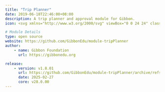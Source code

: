 ```yaml
---
title: "Trip Planner"
date: 2019-06-18T22:46:00+08:00
description: A trip planner and approval module for Gibbon.
icon: <svg xmlns="http://www.w3.org/2000/svg" viewBox="0 0 24 24" class="w-8 icon-airplane"><path class="fill-current" d="M19 11.9l2.7 1.14c.18.08.3.26.3.46v2a.5.5 0 0 1-.6.49L12 14 2.6 16a.5.5 0 0 1-.6-.49v-2c0-.2.12-.38.3-.46L5 11.9V10a1 1 0 1 1 2 0v1.06l4.8-2.02a.5.5 0 0 1 .4 0l4.8 2.02V10a1 1 0 0 1 2 0v1.9z"/><path class="fill-primary" d="M12 2a2 2 0 0 1 2 2v8l-1 8h-2l-1-8V4c0-1.1.9-2 2-2z"/><path class="fill-primary" d="M8.64 22.98c-.32.1-.64-.17-.64-.54v-1.1c0-.19.08-.35.2-.46l3.5-2.78c.18-.13.42-.13.6 0l3.5 2.78c.12.1.2.27.2.45v1.11c0 .37-.32.64-.64.54L12 21.9l-3.36 1.07z"/></svg>

# Module Details
type: open source
website: https://github.com/GibbonEdu/module-tripPlanner
author:
    - name: Gibbon Foundation
      url: https://gibbonedu.org

release:
    - version: v1.8.01
      url: https://github.com/GibbonEdu/module-tripPlanner/archive/refs/tags/v1.8.01.zip
      date: 2025-02-27
      core: v28.0.00
---
```

